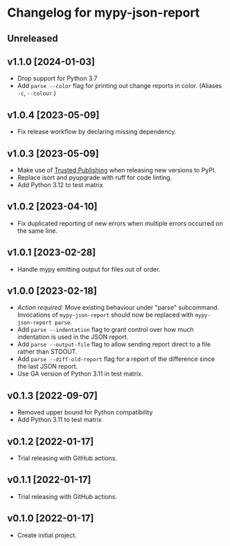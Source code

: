 # Changelog for mypy-json-report

## Unreleased

## v1.1.0 [2024-01-03]

- Drop support for Python 3.7
- Add `parse --color` flag for printing out change reports in color. (Aliases `-c`, `--colour`.)

## v1.0.4 [2023-05-09]

- Fix release workflow by declaring missing dependency.

## v1.0.3 [2023-05-09]

- Make use of [Trusted Publishing](https://blog.pypi.org/posts/2023-04-20-introducing-trusted-publishers/) when releasing new versions to PyPI.
- Replace isort and pyupgrade with ruff for code linting.
- Add Python 3.12 to test matrix

## v1.0.2 [2023-04-10]

- Fix duplicated reporting of new errors when multiple errors occurred on the same line.

## v1.0.1 [2023-02-28]

- Handle mypy emitting output for files out of order.

## v1.0.0 [2023-02-18]

- *Action required:* Move existing behaviour under "parse" subcommand.
  Invocations of `mypy-json-report` should now be replaced with `mypy-json-report parse`.
- Add `parse --indentation` flag to grant control over how much indentation is used in the JSON report.
- Add `parse --output-file` flag to allow sending report direct to a file rather than STDOUT.
- Add `parse --diff-old-report` flag for a report of the difference since the last JSON report.
- Use GA version of Python 3.11 in test matrix.

## v0.1.3 [2022-09-07]

- Removed upper bound for Python compatibility
- Add Python 3.11 to test matrix

## v0.1.2 [2022-01-17]

- Trial releasing with GitHub actions.

## v0.1.1 [2022-01-17]

- Trial releasing with GitHub actions.

## v0.1.0 [2022-01-17]

- Create initial project.
